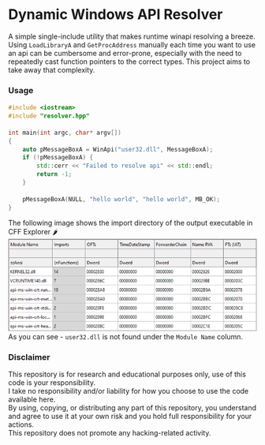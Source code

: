 # Dynamic Windows API Resolver
A simple single-include utility that makes runtime winapi resolving a breeze.
Using `LoadLibraryA` and `GetProcAddress` manually each time you want to use an api can be cumbersome and error-prone,
especially with the need to repeatedly cast function pointers to the correct types.
This project aims to take away that complexity.


### Usage
```c++
#include <iostream>
#include "resolver.hpp"

int main(int argc, char* argv[]) 
{
    auto pMessageBoxA = WinApi("user32.dll", MessageBoxA);
    if (!pMessageBoxA) {
        std::cerr << "Failed to resolve api" << std::endl;
        return -1;
    }

    pMessageBoxA(NULL, "hello world", "hello world", MB_OK);
}
```
The following image shows the import directory of the output executable in CFF Explorer 🌶
![import_directory_image](/assets/image.png)
As you can see - `user32.dll` is not found under the `Module Name` column.

### Disclaimer
This repository is for research and educational purposes only, use of this code is your responsibility.  
I take no responsibility and/or liability for how you choose to use the code available here.  
By using, copying, or distributing any part of this repository, you understand and agree to use it at your own risk and you hold full responsibility for your actions.  
This repository does not promote any hacking-related activity.